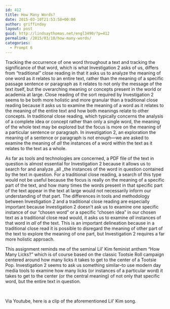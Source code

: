 ```yaml
---
id: 412
title: How Many Words?
date: 2015-03-10T21:53:58+00:00
author: griffinday
layout: post
guid: http://lindsaythomas.net/engl3490/?p=412
permalink: /2015/03/10/how-many-words/
categories:
  - Prompt 6
---
```

Tracking the occurrence of one word throughout a text and tracking the significance of that word, which is what Investigation 2 asks of us, differs from “traditional” close reading in that it asks us to analyze the meaning of one word as it relates to an entire text, rather than the meaning of a specific passage sentence or paragraph as it relates to not only the message of the text itself, but the overarching meaning or concepts present in the world or academia at large. Close reading of the sort required by Investigation 2 seems to be both more holistic and more granular than a traditional close reading because it asks us to examine the meaning of a word as it relates to the meaning of the entire text and how both meanings relate to other concepts. In traditional close reading, which typically concerns the analysis of a complete idea or concept rather than only a single word, the meaning of the whole text may be explored but the focus is more on the meaning of a particular sentence or paragraph. In investigation 2, an exploration the meaning of a sentence or paragraph is not enough—we are asked to examine the meaning of _all_ the instances of a word within the text as it relates to the text as a whole.

As far as tools and technologies are concerned, a PDF file of the text in question is almost essential for Investigation 2 because it allows us to search for and analyze _all _the instances of the word in question contained by the text in question. For a traditional close reading, a search of this type would not be useful because the focus is really on the meaning of a specific part of the text, and how many times the words present in that specific part of the text appear in the text at large would not necessarily inform our understanding of that part. The differences in tools and methodology between Investigation 2 and a traditional close reading are especially important because Investigation 2 doesn’t ask us to examine one specific instance of our “chosen word&#8221; or a specific &#8220;chosen idea&#8221; in our chosen text as a traditional close read would, it asks us to examine _all_ instances of that word in _all_ of the text. This is an important delineation because in a traditional close read it is possible to disregard the meaning of other part of the text to explore the meaning of one part, but Investigation 2 requires a far more holistic approach.

This assignment reminds me of the seminal Lil’ Kim feminist anthem “How Many Licks?” which is of course based on the classic Tootsie Roll campaign centered around how many licks it takes to get to the center of a Tootsie Pop. Investigation 2 seems to ask us something similar&#8211;to use modern day media tools to examine how many licks (or instances of a particular word) it takes to get to the center (or the central meaning) of not only that specific word, but the entire text in question.

&nbsp;

Via Youtube, here is a clip of the aforementioned Lil’ Kim song.